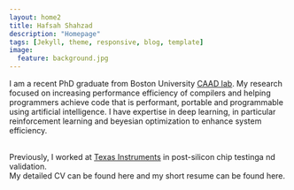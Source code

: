 ```yaml
---
layout: home2
title: Hafsah Shahzad
description: "Homepage"
tags: [Jekyll, theme, responsive, blog, template]
image:
  feature: background.jpg
---
```


I am a recent PhD graduate from Boston University <a href="https://www.bu.edu/caadlab/#/" target="_blank">CAAD lab</a>. My research focused on increasing performance efficiency of compilers and helping programmers achieve code that is performant, portable and programmable using artificial intelligence. I have expertise in deep learning, in particular reinforcement learning and beyesian optimization to enhance system efficiency.

<br />
Previously, I worked at <a href="https://www.ti.com/" target="_blank">Texas Instruments</a> in post-silicon chip testinga nd validation. 

<br />
My detailed CV can be found here and my short resume can be found here.